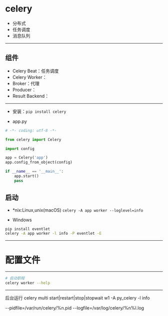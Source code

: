

# celery

- 分布式
- 任务调度
- 消息队列

---
## 组件

- Celery Beat：任务调度
- Celery Worker：
- Broker：代理
- Producer：
- Result Backend：


---
- 安装：`pip install celery`


- app.py
```py
# -*- coding: utf-8 -*-

from celery import Celery

import config

app = Celery('app')
app.config_from_object(config)

if __name__ == '__main__':
    app.start()
    pass

```

## 启动
- *nix:Linux,unix(macOS)
`celery -A app worker --loglevel=info`

- Windows
```bat
pip install eventlet
celery -A app worker -l info -P eventlet -E
```

---

# 配置文件



---
```sh
# 启动职程
celery worker --help

```










---

后台运行
celery multi start|restart|stop|stopwait w1 -A py_celery -l info

--pidfile=/var/run/celery/%n.pid
--logfile=/var/log/celery/%n%I.log










